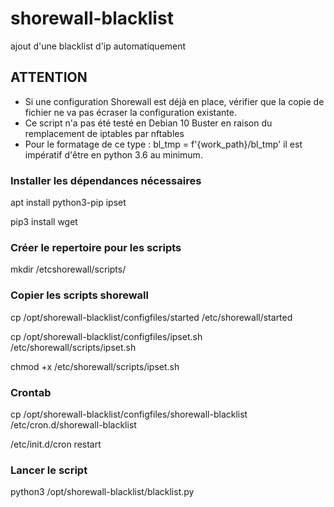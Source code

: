 # shorewall-blacklist
ajout d'une blacklist d'ip automatiquement 

## ATTENTION

* Si une configuration Shorewall est déjà en place, vérifier que la copie de fichier ne va pas écraser la configuration existante.
* Ce script n'a pas été testé en Debian 10 Buster en raison du remplacement de iptables par nftables
* Pour le formatage de ce type : bl_tmp = f'{work_path}/bl_tmp' il est impératif d'être en python 3.6 au minimum.


### Installer les dépendances nécessaires

apt install python3-pip ipset

pip3 install wget

### Créer le repertoire pour les scripts

mkdir /etcshorewall/scripts/

### Copier les scripts shorewall

cp /opt/shorewall-blacklist/configfiles/started /etc/shorewall/started

cp /opt/shorewall-blacklist/configfiles/ipset.sh /etc/shorewall/scripts/ipset.sh

chmod +x /etc/shorewall/scripts/ipset.sh

### Crontab

cp /opt/shorewall-blacklist/configfiles/shorewall-blacklist /etc/cron.d/shorewall-blacklist

/etc/init.d/cron restart

### Lancer le script

python3 /opt/shorewall-blacklist/blacklist.py
